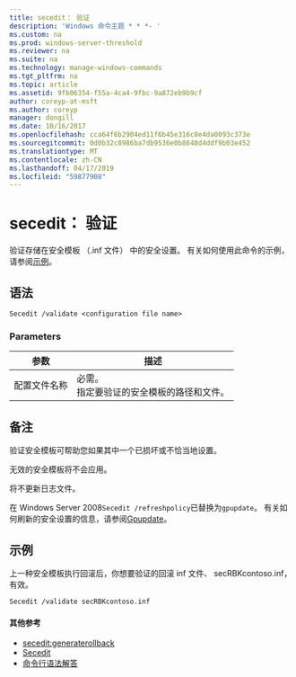 ```yaml
---
title: secedit： 验证
description: 'Windows 命令主题 * * *- '
ms.custom: na
ms.prod: windows-server-threshold
ms.reviewer: na
ms.suite: na
ms.technology: manage-windows-commands
ms.tgt_pltfrm: na
ms.topic: article
ms.assetid: 9fb06354-f55a-4ca4-9fbc-9a872eb9b9cf
author: coreyp-at-msft
ms.author: coreyp
manager: dongill
ms.date: 10/16/2017
ms.openlocfilehash: cca64f6b2904ed11f6b45e316c8e4da0093c373e
ms.sourcegitcommit: 0d0b32c8986ba7db9536e0b8648d4ddf9b03e452
ms.translationtype: MT
ms.contentlocale: zh-CN
ms.lasthandoff: 04/17/2019
ms.locfileid: "59877908"
---
```

# <a name="seceditvalidate"></a>secedit： 验证



验证存储在安全模板 （.inf 文件） 中的安全设置。 有关如何使用此命令的示例，请参阅[示例](#BKMK_Examples)。

## <a name="syntax"></a>语法

```
Secedit /validate <configuration file name>  

```

### <a name="parameters"></a>Parameters

|参数|描述|
|---------|-----------|
|配置文件名称|必需。</br>指定要验证的安全模板的路径和文件。|

## <a name="remarks"></a>备注

验证安全模板可帮助您如果其中一个已损坏或不恰当地设置。

无效的安全模板将不会应用。

将不更新日志文件。

在 Windows Server 2008`Secedit /refreshpolicy`已替换为`gpupdate`。 有关如何刷新的安全设置的信息，请参阅[Gpupdate](gpupdate.md)。

## <a name="BKMK_Examples"></a>示例

上一种安全模板执行回滚后，你想要验证的回滚 inf 文件、 secRBKcontoso.inf，有效。
```
Secedit /validate secRBKcontoso.inf
```

#### <a name="additional-references"></a>其他参考

-   [secedit:generaterollback](secedit-generaterollback.md)
-   [Secedit](secedit.md)
-   [命令行语法解答](command-line-syntax-key.md)